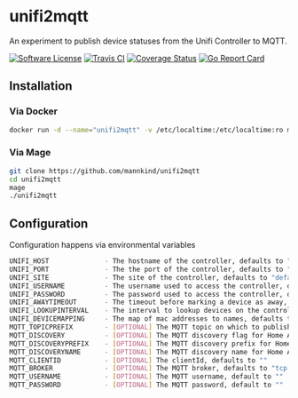 # unifi2mqtt

An experiment to publish device statuses from the Unifi Controller to MQTT.

[![Software
License](https://img.shields.io/badge/License-MIT-orange.svg?style=flat-square)](https://github.com/mannkind/unifi2mqtt/blob/master/LICENSE.md)
[![Travis CI](https://img.shields.io/travis/mannkind/unifi2mqtt/master.svg?style=flat-square)](https://travis-ci.org/mannkind/unifi2mqtt)
[![Coverage Status](https://img.shields.io/codecov/c/github/mannkind/unifi2mqtt/master.svg)](http://codecov.io/github/mannkind/unifi2mqtt?branch=master)
[![Go Report Card](https://goreportcard.com/badge/github.com/mannkind/unifi2mqtt)](https://goreportcard.com/report/github.com/mannkind/unifi2mqtt)

## Installation

### Via Docker

```bash
docker run -d --name="unifi2mqtt" -v /etc/localtime:/etc/localtime:ro mannkind/unifi2mqtt
```

### Via Mage

```bash
git clone https://github.com/mannkind/unifi2mqtt
cd unifi2mqtt
mage
./unifi2mqtt
```

## Configuration

Configuration happens via environmental variables

```bash
UNIFI_HOST              - The hostname of the controller, defaults to "unifi.local"
UNIFI_PORT              - The the port of the controller, defaults to "8443"
UNIFI_SITE              - The site of the controller, defaults to "default"
UNIFI_USERNAME          - The username used to access the controller, defaults to "unifi"
UNIFI_PASSWORD          - The password used to access the controller, defaults to "unifi"
UNIFI_AWAYTIMEOUT       - The timeout before marking a device as away, defaults to "5m"
UNIFI_LOOKUPINTERVAL    - The interval to lookup devices on the controller, defaults to "10s"
UNIFI_DEVICEMAPPING     - The map of mac addresses to names, defaults to "11:22:33:44:55:66;MyPhone,12:23:34:45:56:67;AnotherPhone"
MQTT_TOPICPREFIX        - [OPTIONAL] The MQTT topic on which to publish the collection lookup results, defaults to "home/unifi"
MQTT_DISCOVERY          - [OPTIONAL] The MQTT discovery flag for Home Assistant, defaults to false
MQTT_DISCOVERYPREFIX    - [OPTIONAL] The MQTT discovery prefix for Home Assistant, defaults to "homeassistant"
MQTT_DISCOVERYNAME      - [OPTIONAL] The MQTT discovery name for Home Assistant, defaults to "unifi"
MQTT_CLIENTID           - [OPTIONAL] The clientId, defaults to ""
MQTT_BROKER             - [OPTIONAL] The MQTT broker, defaults to "tcp://mosquitto.org:1883"
MQTT_USERNAME           - [OPTIONAL] The MQTT username, default to ""
MQTT_PASSWORD           - [OPTIONAL] The MQTT password, default to ""
```

